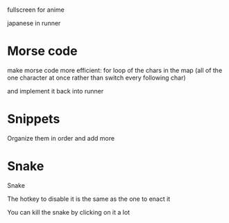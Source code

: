﻿# 

fullscreen for anime

japanese in runner

# Morse code

make morse code more efficient: for loop of the chars in the map (all of the one character at once rather than switch every following char) 

and implement it back into runner

# Snippets 

Organize them in order and add more 

# Snake

Snake

The hotkey to disable it is the same as the one to enact it

You can kill the snake by clicking on it a lot